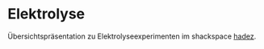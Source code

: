 # Elektrolyse
Übersichtspräsentation zu Elektrolyseexperimenten im shackspace [hadez](https://github.com/hdznrrd/).
